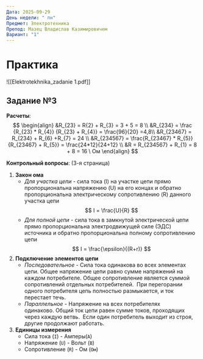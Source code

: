 ```yaml
---
Дата: 2025-09-29
День недели: " пн"
Предмет: Электротехника
Препод: Мазец Владислав Казимировичем
Вариант: "1"
---
```

# Практика
![[Elektrotekhnika_zadanie 1.pdf]]

## Задание №3

**Расчеты**:
$$
\begin{align}
&R_{23} = R{2} + R_{3} = 3 + 5 = 8 \\ 
&R_{234} = \frac {R_{23} * R_{4}} {R_{23} + R_{4}} = \frac{96}{20} =4,8\\
&R_{23467} = R_{234} + R_{6} +R_{7} = 24 \\
&R_{234567} = \frac{R_{23467} * R_{5}} {R_{23467} + R_{5}} = \frac{24*12}{24+12} \\
&R = R_{234567} + R_{1} = 8 + 8 = 16 \ Ом
\end{align}
$$

**Контрольный вопросы**: (3-я страница)

1) **Закон ома**
	- *Для участка цепи* - сила тока (I) на участке цепи прямо пропорциональна напряжению (U) на его концах и обратно пропорциональна электрическому сопротивлению (R) данного участка цепи
$$
I = \frac{U}{R}
$$
	- *Для полной цепи* - сила тока в замкнутой электрической цепи прямо пропорциональна электродвижущей силе (ЭДС) источника и обратно пропорциональна полному сопротивлению цепи
$$
I = \frac{\epsilon}{(R+r)}
$$
2) **Подключение элементов цепи**
	- *Последовательное* -  Сила тока одинакова во всех элементах цепи. Общее напряжение цепи равно сумме напряжений на каждом потребителе. Общее сопротивление является суммой сопротивлений отдельных потребителей.  При перегорании одного потребителя цепь полностью размыкается, и ток перестает течь.
	- *Параллельное* - Напряжение на всех потребителях одинаково. Общий ток цепи равен сумме токов, проходящих через каждую ветвь.  Если один потребитель выходит из строя, другие продолжают работать.
3) **Единицы измерения**
	- Сила тока (`I`) - Амперы(`A`)
	- Напряжение (`U`) - Вольт (`B`)
	- Сопротивление (`R`) - Ом (`Ом`)
